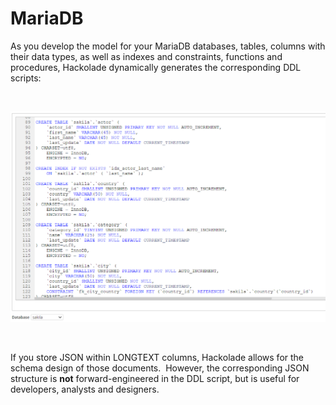 # MariaDB

As you develop the model for your MariaDB databases, tables, columns with their data types, as well as indexes and constraints, functions and procedures, Hackolade dynamically generates the corresponding DDL scripts:

&nbsp;

![MariaDB DDL Forward-Engineering](<lib/MariaDB%20DDL%20Forward-Engineering.png>)

&nbsp;

If you store JSON within LONGTEXT columns, Hackolade allows for the schema design of those documents.&nbsp; However, the corresponding JSON structure is **not** forward-engineered in the DDL script, but is useful for developers, analysts and designers.

